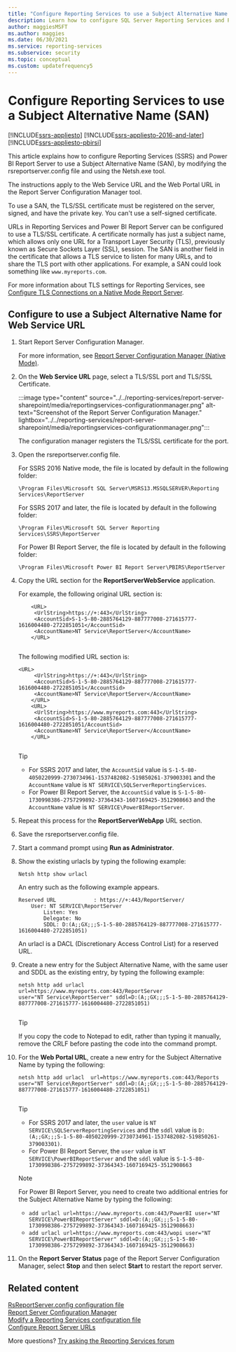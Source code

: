 ```yaml
---
title: "Configure Reporting Services to use a Subject Alternative Name (SAN)"
description: Learn how to configure SQL Server Reporting Services and Power BI Report Server to use a SAN by modifying the rsreportserver.config file and using the Netsh.exe tool.
author: maggiesMSFT
ms.author: maggies
ms.date: 06/30/2021
ms.service: reporting-services
ms.subservice: security
ms.topic: conceptual
ms.custom: updatefrequency5
---
```

# Configure Reporting Services to use a Subject Alternative Name (SAN)

[!INCLUDE[ssrs-appliesto](../../includes/ssrs-appliesto.md)] [!INCLUDE[ssrs-appliesto-2016-and-later](../../includes/ssrs-appliesto-2016-and-later.md)] [!INCLUDE[ssrs-appliesto-pbirsi](../../includes/ssrs-appliesto-pbirs.md)]

This article explains how to configure Reporting Services (SSRS) and Power BI Report Server to use a Subject Alternative Name (SAN), by modifying the rsreportserver.config file and using the Netsh.exe tool.

The instructions apply to the Web Service URL and the Web Portal URL in the Report Server Configuration Manager tool.

To use a SAN, the TLS/SSL certificate must be registered on the server, signed, and have the private key. You can't use a self-signed certificate.

URLs in Reporting Services and Power BI Report Server can be configured to use a TLS/SSL certificate. A certificate normally has just a subject name, which allows only one URL for a Transport Layer Security (TLS), previously known as Secure Sockets Layer (SSL), session. The SAN is another field in the certificate that allows a TLS service to listen for many URLs, and to share the TLS port with other applications. For example, a SAN could look something like `www.myreports.com`.

For more information about TLS settings for Reporting Services, see [Configure TLS Connections on a Native Mode Report Server](../../reporting-services/security/configure-ssl-connections-on-a-native-mode-report-server.md).  
  
## Configure to use a Subject Alternative Name for Web Service URL
  
1. Start Report Server Configuration Manager.  
  
     For more information, see [Report Server Configuration Manager &#40;Native Mode&#41;](../../reporting-services/install-windows/reporting-services-configuration-manager-native-mode.md).  
  
2. On the **Web Service URL** page, select a TLS/SSL port and TLS/SSL Certificate.  

     :::image type="content" source="../../reporting-services/report-server-sharepoint/media/reportingservices-configurationmanager.png" alt-text="Screenshot of the Report Server Configuration Manager." lightbox="../../reporting-services/report-server-sharepoint/media/reportingservices-configurationmanager.png":::
  
     The configuration manager registers the TLS/SSL certificate for the port.  
  
3. Open the rsreportserver.config file.  
  
     For SSRS 2016 Native mode, the file is located by default in the following folder:  
  
    ```  
    \Program Files\Microsoft SQL Server\MSRS13.MSSQLSERVER\Reporting Services\ReportServer  
    ```  
  
     For SSRS 2017 and later, the file is located by default in the following folder:  
  
    ```  
    \Program Files\Microsoft SQL Server Reporting Services\SSRS\ReportServer  
    ```  
    
     For Power BI Report Server, the file is located by default in the following folder:  
  
    ```  
    \Program Files\Microsoft Power BI Report Server\PBIRS\ReportServer  
    ```  
  
4. Copy the URL section for the **ReportServerWebService** application.
  
     For example, the following original URL section is:  
  
    ```  
        <URL>  
         <UrlString>https://+:443</UrlString>  
         <AccountSid>S-1-5-80-2885764129-887777008-271615777-1616004480-2722851051</AccountSid>  
         <AccountName>NT Service\ReportServer</AccountName>  
        </URL>  
  
    ```  
  
     The following modified URL section is:
  
    ```  
    <URL>  
         <UrlString>https://+:443</UrlString>  
         <AccountSid>S-1-5-80-2885764129-887777008-271615777-1616004480-2722851051</AccountSid>  
         <AccountName>NT Service\ReportServer</AccountName>  
        </URL>  
        <URL>  
         <UrlString>https://www.myreports.com:443</UrlString>  
         <AccountSid>S-1-5-80-2885764129-887777008-271615777-1616004480-2722851051/AccountSid>  
         <AccountName>NT Service\ReportServer</AccountName>  
        </URL>  
  
    ```  
  
    > [!TIP]  
    >  * For SSRS 2017 and later, the `AccountSid` value is `S-1-5-80-4050220999-2730734961-1537482082-519850261-379003301` and the `AccountName` value is `NT SERVICE\SQLServerReportingServices`.
    >  * For Power BI Report Server, the `AccountSid` value is `S-1-5-80-1730998386-2757299892-37364343-1607169425-3512908663` and the `AccountName` value is `NT SERVICE\PowerBIReportServer`.

5. Repeat this process for the **ReportServerWebApp** URL section.
5. Save the rsreportserver.config file.  
  
6. Start a command prompt using **Run as Administrator**.
8. Show the existing urlacls by typing the following example:
  
    ```  
    Netsh http show urlacl  
    ```  
  
     An entry such as the following example appears.  
  
    ```  
    Reserved URL            : https://+:443/ReportServer/  
        User: NT SERVICE\ReportServer  
            Listen: Yes  
            Delegate: No  
            SDDL: D:(A;;GX;;;S-1-5-80-2885764129-887777008-271615777-1616004480-2722851051)  
    ```  
  
     An urlacl is a DACL (Discretionary Access Control List) for a reserved URL.  
  
9. Create a new entry for the Subject Alternative Name, with the same user and SDDL as the existing entry, by typing the following example:  
  
    ```  
    netsh http add urlacl  url=https://www.myreports.com:443/ReportServer    
    user="NT Service\ReportServer" sddl=D:(A;;GX;;;S-1-5-80-2885764129-887777008-271615777-1616004480-2722851051)  
  
    ```  
    > [!TIP]
    > If you copy the code to Notepad to edit, rather than typing it manually, remove the CRLF before pasting the code into the command prompt.

10. For the **Web Portal URL**, create a new entry for the Subject Alternative Name by typing the following:

    ```  
    netsh http add urlacl  url=https://www.myreports.com:443/Reports  
    user="NT Service\ReportServer" sddl=D:(A;;GX;;;S-1-5-80-2885764129-887777008-271615777-1616004480-2722851051)  
  
    ```  
    > [!TIP]  
    >  * For SSRS 2017 and later, the `user` value is `NT SERVICE\SQLServerReportingServices` and the `sddl` value is `D:(A;;GX;;;S-1-5-80-4050220999-2730734961-1537482082-519850261-379003301)`.
    >  * For Power BI Report Server, the `user` value is `NT SERVICE\PowerBIReportServer` and the `sddl` value is `S-1-5-80-1730998386-2757299892-37364343-1607169425-3512908663`

    > [!NOTE]  
    > For Power BI Report Server, you need to create two additional entries for the Subject Alternative Name by typing the following:
    >  * `add urlacl url=https://www.myreports.com:443/PowerBI user="NT SERVICE\PowerBIReportServer" sddl=D:(A;;GX;;;S-1-5-80-1730998386-2757299892-37364343-1607169425-3512908663)`
    >  * `add urlacl url=https://www.myreports.com:443/wopi user="NT SERVICE\PowerBIReportServer" sddl=D:(A;;GX;;;S-1-5-80-1730998386-2757299892-37364343-1607169425-3512908663)`

11. On the **Report Server Status** page of the Report Server Configuration Manager, select **Stop** and then select **Start** to restart the report server.  
  
## Related content

 [RsReportServer.config configuration file](../../reporting-services/report-server/rsreportserver-config-configuration-file.md)   
 [Report Server Configuration Manager](../../reporting-services/install-windows/reporting-services-configuration-manager-native-mode.md)   
 [Modify a Reporting Services configuration file](../../reporting-services/report-server/modify-a-reporting-services-configuration-file-rsreportserver-config.md)   
 [Configure Report Server URLs](../../reporting-services/install-windows/configure-report-server-urls-ssrs-configuration-manager.md)

More questions? [Try asking the Reporting Services forum](/answers/search.html?c=&f=&includeChildren=&q=ssrs+OR+reporting+services&redirect=search%2fsearch&sort=relevance&type=question+OR+idea+OR+kbentry+OR+answer+OR+topic+OR+user)
